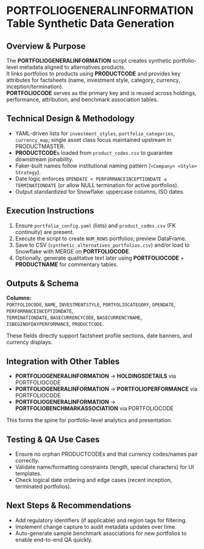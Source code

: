 # PORTFOLIOGENERALINFORMATION Table Synthetic Data Generation

## Overview & Purpose
The **PORTFOLIOGENERALINFORMATION** script creates synthetic portfolio-level metadata aligned to alternatives products.  
It links portfolios to products using **PRODUCTCODE** and provides key attributes for factsheets (name, investment style, category, currency, inception/termination).  
**PORTFOLIOCODE** serves as the primary key and is reused across holdings, performance, attribution, and benchmark association tables.

## Technical Design & Methodology
- YAML-driven lists for `investment_styles`, `portfolio_categories`, `currency_map`; single asset class focus maintained upstream in PRODUCTMASTER.  
- **PRODUCTCODE**s loaded from `product_codes.csv` to guarantee downstream joinability.  
- Faker-built names follow institutional naming pattern (`<Company> <Style> Strategy`).  
- Date logic enforces `OPENDATE < PERFORMANCEINCEPTIONDATE ≤ TERMINATIONDATE` (or allow NULL termination for active portfolios).  
- Output standardized for Snowflake: uppercase columns, ISO dates.

## Execution Instructions
1. Ensure `portfolio_config.yaml` (lists) and `product_codes.csv` (FK continuity) are present.  
2. Execute the script to create `NUM_ROWS` portfolios; preview DataFrame.  
3. Save to CSV (`synthetic_alternatives_portfolios.csv`) and/or load to Snowflake with MERGE on **PORTFOLIOCODE**.  
4. Optionally, generate qualitative text later using **PORTFOLIOCODE** + **PRODUCTNAME** for commentary tables.

## Outputs & Schema
**Columns:**  
`PORTFOLIOCODE`, `NAME`, `INVESTMENTSTYLE`, `PORTFOLIOCATEGORY`, `OPENDATE`, `PERFORMANCEINCEPTIONDATE`,  
`TERMINATIONDATE`, `BASECURRENCYCODE`, `BASECURRENCYNAME`, `ISBEGINOFDAYPERFORMANCE`, `PRODUCTCODE`.  

These fields directly support factsheet profile sections, date banners, and currency displays.

## Integration with Other Tables
- **PORTFOLIOGENERALINFORMATION** → **HOLDINGSDETAILS** via PORTFOLIOCODE  
- **PORTFOLIOGENERALINFORMATION** → **PORTFOLIOPERFORMANCE** via PORTFOLIOCODE  
- **PORTFOLIOGENERALINFORMATION** → **PORTFOLIOBENCHMARKASSOCIATION** via PORTFOLIOCODE  

This forms the spine for portfolio-level analytics and presentation.

## Testing & QA Use Cases
- Ensure no orphan PRODUCTCODEs and that currency codes/names pair correctly.  
- Validate name/formatting constraints (length, special characters) for UI templates.  
- Check logical date ordering and edge cases (recent inception, terminated portfolios).  

## Next Steps & Recommendations
- Add regulatory identifiers (if applicable) and region tags for filtering.  
- Implement change capture to audit metadata updates over time.  
- Auto-generate sample benchmark associations for new portfolios to enable end-to-end QA quickly.
